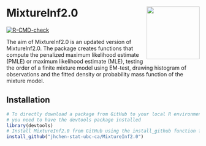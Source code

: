 # MixtureInf2.0 <a href="https://devtools.r-lib.org/"><img src="man/figures/logo.png" align="right" height="138" alt=""/></a>

<!-- badges: start -->
[![R-CMD-check](https://github.com/r-lib/devtools/actions/workflows/R-CMD-check.yaml/badge.svg)](https://github.com/tstang99/MixtureInf2.0/actions/workflows/R-CMD-check.yaml)
<!-- badges: end -->

The aim of MixtureInf2.0 is an updated version of MixtureInf2.0. 
The package creates functions that compute the penalized maximum likelihood estimate (PMLE) or maximum likelihood estimate (MLE), 
testing the order of a finite mixture model using EM-test, 
drawing histogram of observations and the fitted density or probability mass function of the mixture model.

## Installation

```r
# To directly download a package from GitHub to your local R environment, 
# you need to have the devtools package installed
library(devtools)
# Install MixtureInf2.0 from GitHub using the install_github function from the devtools package  
install_github("jhchen-stat-ubc-ca/MixtureInf2.0")
```

